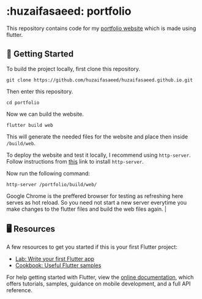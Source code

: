 # :huzaifasaeed: portfolio

This repository contains code for my [portfolio website](https://huzaifasaeed.github.io/) which is made using flutter. 

## :1234: Getting Started

To build the project locally, first clone this repository.
```
git clone https://github.com/huzaifasaeed/huzaifasaeed.github.io.git
```
Then enter this repository.
```
cd portfolio
```

Now we can build the website.
```
flutter build web
```

This will generate the needed files for the website and place then inside `/build/web`. 

To deploy the website and test it locally, I recommend using `http-server`. Follow instructions from [this](https://www.npmjs.com/package/http-server) link to install `http-server`. 

Now run the following command:
```
http-server /portfolio/build/web/
```

Google Chrome is the preffered browser for testing as refreshing here serves as hot reload. So you need not start a new server everytime you make changes to the flutter files and build the web files again.                              |

## :desktop_computer: Resources

A few resources to get you started if this is your first Flutter project:

- [Lab: Write your first Flutter app](https://flutter.dev/docs/get-started/codelab)
- [Cookbook: Useful Flutter samples](https://flutter.dev/docs/cookbook)

For help getting started with Flutter, view the [online documentation](https://flutter.dev/docs), which offers tutorials,
samples, guidance on mobile development, and a full API reference.
